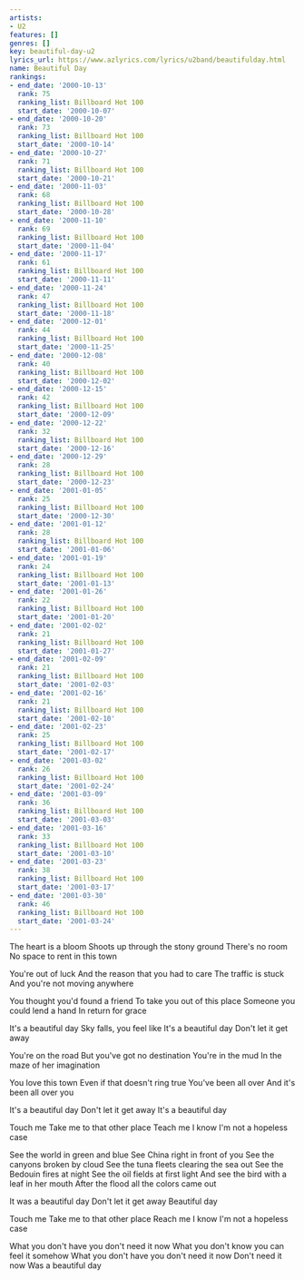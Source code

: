 ```yaml
---
artists:
- U2
features: []
genres: []
key: beautiful-day-u2
lyrics_url: https://www.azlyrics.com/lyrics/u2band/beautifulday.html
name: Beautiful Day
rankings:
- end_date: '2000-10-13'
  rank: 75
  ranking_list: Billboard Hot 100
  start_date: '2000-10-07'
- end_date: '2000-10-20'
  rank: 73
  ranking_list: Billboard Hot 100
  start_date: '2000-10-14'
- end_date: '2000-10-27'
  rank: 71
  ranking_list: Billboard Hot 100
  start_date: '2000-10-21'
- end_date: '2000-11-03'
  rank: 68
  ranking_list: Billboard Hot 100
  start_date: '2000-10-28'
- end_date: '2000-11-10'
  rank: 69
  ranking_list: Billboard Hot 100
  start_date: '2000-11-04'
- end_date: '2000-11-17'
  rank: 61
  ranking_list: Billboard Hot 100
  start_date: '2000-11-11'
- end_date: '2000-11-24'
  rank: 47
  ranking_list: Billboard Hot 100
  start_date: '2000-11-18'
- end_date: '2000-12-01'
  rank: 44
  ranking_list: Billboard Hot 100
  start_date: '2000-11-25'
- end_date: '2000-12-08'
  rank: 40
  ranking_list: Billboard Hot 100
  start_date: '2000-12-02'
- end_date: '2000-12-15'
  rank: 42
  ranking_list: Billboard Hot 100
  start_date: '2000-12-09'
- end_date: '2000-12-22'
  rank: 32
  ranking_list: Billboard Hot 100
  start_date: '2000-12-16'
- end_date: '2000-12-29'
  rank: 28
  ranking_list: Billboard Hot 100
  start_date: '2000-12-23'
- end_date: '2001-01-05'
  rank: 25
  ranking_list: Billboard Hot 100
  start_date: '2000-12-30'
- end_date: '2001-01-12'
  rank: 28
  ranking_list: Billboard Hot 100
  start_date: '2001-01-06'
- end_date: '2001-01-19'
  rank: 24
  ranking_list: Billboard Hot 100
  start_date: '2001-01-13'
- end_date: '2001-01-26'
  rank: 22
  ranking_list: Billboard Hot 100
  start_date: '2001-01-20'
- end_date: '2001-02-02'
  rank: 21
  ranking_list: Billboard Hot 100
  start_date: '2001-01-27'
- end_date: '2001-02-09'
  rank: 21
  ranking_list: Billboard Hot 100
  start_date: '2001-02-03'
- end_date: '2001-02-16'
  rank: 21
  ranking_list: Billboard Hot 100
  start_date: '2001-02-10'
- end_date: '2001-02-23'
  rank: 25
  ranking_list: Billboard Hot 100
  start_date: '2001-02-17'
- end_date: '2001-03-02'
  rank: 26
  ranking_list: Billboard Hot 100
  start_date: '2001-02-24'
- end_date: '2001-03-09'
  rank: 36
  ranking_list: Billboard Hot 100
  start_date: '2001-03-03'
- end_date: '2001-03-16'
  rank: 33
  ranking_list: Billboard Hot 100
  start_date: '2001-03-10'
- end_date: '2001-03-23'
  rank: 38
  ranking_list: Billboard Hot 100
  start_date: '2001-03-17'
- end_date: '2001-03-30'
  rank: 46
  ranking_list: Billboard Hot 100
  start_date: '2001-03-24'
---
```


The heart is a bloom
Shoots up through the stony ground
There's no room
No space to rent in this town

You're out of luck
And the reason that you had to care
The traffic is stuck
And you're not moving anywhere

You thought you'd found a friend
To take you out of this place
Someone you could lend a hand
In return for grace

It's a beautiful day
Sky falls, you feel like
It's a beautiful day
Don't let it get away

You're on the road
But you've got no destination
You're in the mud
In the maze of her imagination

You love this town
Even if that doesn't ring true
You've been all over
And it's been all over you

It's a beautiful day
Don't let it get away
It's a beautiful day

Touch me
Take me to that other place
Teach me
I know I'm not a hopeless case

See the world in green and blue
See China right in front of you
See the canyons broken by cloud
See the tuna fleets clearing the sea out
See the Bedouin fires at night
See the oil fields at first light
And see the bird with a leaf in her mouth
After the flood all the colors came out

It was a beautiful day
Don't let it get away
Beautiful day

Touch me
Take me to that other place
Reach me
I know I'm not a hopeless case

What you don't have you don't need it now
What you don't know you can feel it somehow
What you don't have you don't need it now
Don't need it now
Was a beautiful day



